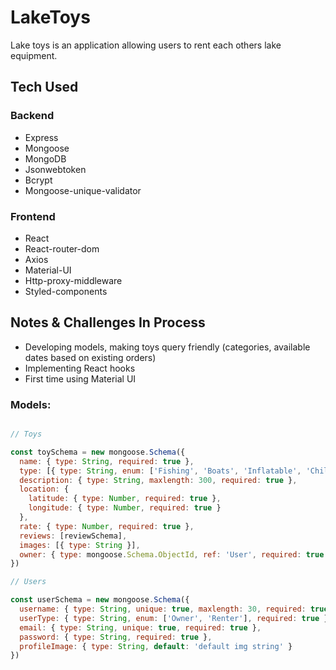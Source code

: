 # LakeToys

Lake toys is an application allowing users to rent each others lake equipment.

## Tech Used

### Backend
* Express
* Mongoose
* MongoDB
* Jsonwebtoken
* Bcrypt
* Mongoose-unique-validator

### Frontend
* React
* React-router-dom
* Axios
* Material-UI
* Http-proxy-middleware
* Styled-components


## Notes & Challenges In Process

* Developing models, making toys query friendly (categories, available dates based on existing orders)
* Implementing React hooks
* First time using Material UI

### Models:



```javascript

// Toys

const toySchema = new mongoose.Schema({
  name: { type: String, required: true },
  type: [{ type: String, enum: ['Fishing', 'Boats', 'Inflatable', 'Childrens'] }],
  description: { type: String, maxlength: 300, required: true },
  location: {
    latitude: { type: Number, required: true },
    longitude: { type: Number, required: true }
  },
  rate: { type: Number, required: true },
  reviews: [reviewSchema],
  images: [{ type: String }],
  owner: { type: mongoose.Schema.ObjectId, ref: 'User', required: true }
})

// Users

const userSchema = new mongoose.Schema({
  username: { type: String, unique: true, maxlength: 30, required: true },
  userType: { type: String, enum: ['Owner', 'Renter'], required: true },
  email: { type: String, unique: true, required: true },
  password: { type: String, required: true },
  profileImage: { type: String, default: 'default img string' }
})
```

